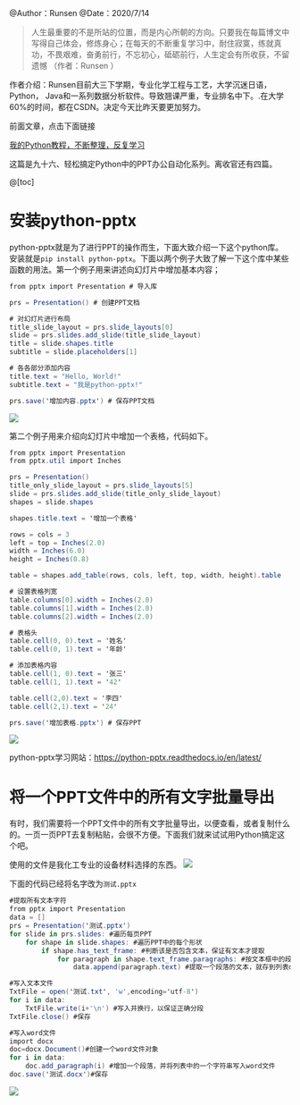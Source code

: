 ﻿@Author：Runsen
@Date：2020/7/14

> 人生最重要的不是所站的位置，而是内心所朝的方向。只要我在每篇博文中写得自己体会，修炼身心；在每天的不断重复学习中，耐住寂寞，练就真功，不畏艰难，奋勇前行，不忘初心，砥砺前行，人生定会有所收获，不留遗憾
> （作者：Runsen ）

作者介绍：Runsen目前大三下学期，专业化学工程与工艺，大学沉迷日语，Python， Java和一系列数据分析软件。导致翘课严重，专业排名中下。.在大学60%的时间，都在CSDN。决定今天比昨天要更加努力。

前面文章，点击下面链接

[我的Python教程，不断整理，反复学习](https://maoli.blog.csdn.net/article/details/106162925)



这篇是九十六、轻松搞定Python中的PPT办公自动化系列。离收官还有四篇。

@[toc]


#  安装python-pptx

python-pptx就是为了进行PPT的操作而生，下面大致介绍一下这个python库。安装就是`pip install python-pptx`。下面以两个例子大致了解一下这个库中某些函数的用法。第一个例子用来讲述向幻灯片中增加基本内容；

```csharp
from pptx import Presentation # 导入库

prs = Presentation() # 创建PPT文档

# 对幻灯片进行布局
title_slide_layout = prs.slide_layouts[0] 
slide = prs.slides.add_slide(title_slide_layout)
title = slide.shapes.title
subtitle = slide.placeholders[1]

# 各各部分添加内容
title.text = "Hello, World!"
subtitle.text = "我是python-pptx!"

prs.save('增加内容.pptx') # 保存PPT文档
```


![](https://img-blog.csdnimg.cn/20200714121431696.png)



第二个例子用来介绍向幻灯片中增加一个表格，代码如下。


```csharp
from pptx import Presentation
from pptx.util import Inches

prs = Presentation()
title_only_slide_layout = prs.slide_layouts[5]
slide = prs.slides.add_slide(title_only_slide_layout)
shapes = slide.shapes

shapes.title.text = '增加一个表格'

rows = cols = 3
left = top = Inches(2.0)
width = Inches(6.0)
height = Inches(0.8)

table = shapes.add_table(rows, cols, left, top, width, height).table

# 设置表格列宽
table.columns[0].width = Inches(2.0)
table.columns[1].width = Inches(2.0)
table.columns[2].width = Inches(2.0)

# 表格头
table.cell(0, 0).text = '姓名'
table.cell(0, 1).text = '年龄'

# 添加表格内容
table.cell(1, 0).text = '张三'
table.cell(1, 1).text = '42'

table.cell(2,0).text = '李四'
table.cell(2,1).text = '24'

prs.save('增加表格.pptx') # 保存PPT
```
![](https://img-blog.csdnimg.cn/20200714121544672.png)


python-pptx学习网站：https://python-pptx.readthedocs.io/en/latest/

# 将一个PPT文件中的所有文字批量导出


有时，我们需要将一个PPT文件中的所有文字批量导出，以便查看，或者复制什么的。一页一页PPT去复制粘贴，会很不方便。下面我们就来试试用Python搞定这个吧。


使用的文件是我化工专业的设备材料选择的东西。
![](https://img-blog.csdnimg.cn/20200714122326305.png)

下面的代码已经将名字改为`测试.pptx`

```csharp
#提取所有文本字符
from pptx import Presentation
data = []
prs = Presentation('测试.pptx')
for slide in prs.slides: #遍历每页PPT
    for shape in slide.shapes: #遍历PPT中的每个形状
        if shape.has_text_frame: #判断该是否包含文本，保证有文本才提取
            for paragraph in shape.text_frame.paragraphs: #按文本框中的段落提取
                data.append(paragraph.text) #提取一个段落的文本，就存到列表data中

#写入文本文件
TxtFile = open('测试.txt', 'w',encoding='utf-8')
for i in data:
    TxtFile.write(i+'\n') #写入并换行，以保证正确分段
TxtFile.close() #保存

#写入word文件
import docx
doc=docx.Document()#创建一个word文件对象
for i in data:
    doc.add_paragraph(i) #增加一个段落，并将列表中的一个字符串写入word文件
doc.save('测试.docx')#保存
```
![](https://img-blog.csdnimg.cn/20200714125031419.png)
